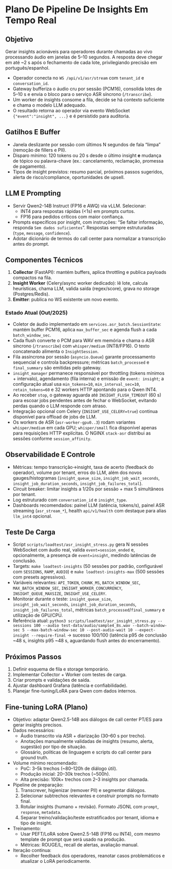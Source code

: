 # Plano De Pipeline De Insights Em Tempo Real

## Objetivo
Gerar insights acionáveis para operadores durante chamadas ao vivo processando áudio em janelas de 5–10 segundos. A resposta deve chegar em até ~2 s após o fechamento de cada lote, privilegiando precisão em português/espanhol.

- Operador conecta no `WS /api/v1/asr/stream` com `tenant_id` e `conversation_id`.
- Gateway bufferiza o áudio cru por sessão (PCM16), consolida lotes de 5–10 s e envia o bloco para o serviço ASR síncrono (`/transcribe`).
- Um worker de insights consome a fila, decide se há contexto suficiente e chama o modelo LLM adequado.
- O resultado retorna ao operador via evento WebSocket `{"event":"insight", ...}` e é persistido para auditoria.

## Gatilhos E Buffer
- Janela deslizante por sessão com últimos N segundos de fala “limpa” (remoção de fillers e PII).
- Disparo mínimo: 120 tokens ou 20 s desde o último insight **e** mudança de tópico ou palavra-chave (ex.: cancelamento, reclamação, promessa de pagamento).
- Tipos de insight previstos: resumo parcial, próximos passos sugeridos, alerta de risco/compliance, oportunidades de upsell.

## LLM E Prompting
- Servir Qwen2-14B Instruct (FP16 e AWQ) via vLLM. Selecionar:
  - INT4 para respostas rápidas (<1s) em prompts curtos.
  - FP16 para pedidos críticos com maior confiança.
- Prompts específicos por insight, com instruções: “Se faltar informação, responda `Sem dados suficientes`”. Respostas sempre estruturadas (`type`, `message`, `confidence`).
- Adotar dicionário de termos do call center para normalizar a transcrição antes do prompt.

## Componentes Técnicos
1. **Collector** (FastAPI): mantém buffers, aplica throttling e publica payloads compactos na fila.
2. **Insight Worker** (Celery/async worker dedicado): lê lote, calcula heurísticas, chama LLM, valida saída (regex/score), grava no storage (Postgres/Redis).
3. **Emitter**: publica no WS existente um novo evento.

### Estado Atual (Out/2025)
- Coletor de áudio implementado em `services.asr_batch.SessionState`: mantém buffer PCM16, aplica `max_buffer_sec` e agenda flush a cada `batch_window_sec`.
- Cada flush converte o PCM para WAV em memória e chama o ASR síncrono (`/transcribe`) com `whisper/medium` (INT8/FP16). O texto concatenado alimenta o `InsightSession`.
- Fila assíncrona por sessão (`asyncio.Queue`) garante processamento sequencial e controla backpressure; métricas `batch_processed` e `final_summary` são emitidas pelo gateway.
- `insight_manager` permanece responsável por throttling (tokens mínimos + intervalo), agendamento (fila interna) e emissão de `event: insight`; a configuração atual usa `min_tokens=10`, `min_interval_sec=10`, `retain_tokens=60` e 32 workers HTTP apontando para o Qwen INT4.
- Ao receber `stop`, o gateway aguarda até `INSIGHT_FLUSH_TIMEOUT` (60 s) para escoar jobs pendentes antes de fechar o WebSocket, evitando perdas quando o LLM responde com atraso.
- Integração opcional com Celery (`INSIGHT_USE_CELERY=true`) continua disponível para offload de jobs de LLM.
- Os workers de ASR (`asr-worker-gpu0..3`) rodam variantes `whisper/medium` em cada GPU; `whisper/small` fica disponível apenas para requisições HTTP explícitas. O NGINX `stack-asr` distribui as sessões conforme `session_affinity`.

## Observabilidade E Controle
- Métricas: tempo transcrição→insight, taxa de acerto (feedback do operador), volume por tenant, erros do LLM, além dos novos gauges/histogramas (`insight_queue_size`, `insight_job_wait_seconds`, `insight_job_duration_seconds`, `insight_job_failures_total`).
- Circuit breaker: limitar insights a 1/20s por sessão + max 5 simultâneos por tenant.
- Log estruturado com `conversation_id` e `insight_type`.
- Dashboards recomendados: painel LLM (latência, tokens/s), painel ASR streaming (`asr_stream_*`), health `api/v1/health` com destaque para alias `llm_int4` opcional.

## Teste De Carga
- Script `scripts/loadtest/asr_insight_stress.py` gera N sessões WebSocket com áudio real, valida `event=session_ended` e, opcionalmente, a presença de `event=insight`, medindo latências de conclusão.
- Targets: `make loadtest-insights` (50 sessões por padrão, configurável com `SESSIONS`, `RAMP`, `AUDIO`) e `make loadtest-insights-max` (500 sessões com presets agressivos).
- Variáveis relevantes: `API_TOKEN`, `CHUNK_MS`, `BATCH_WINDOW_SEC`, `MAX_BATCH_WINDOW_SEC`, `INSIGHT_WORKER_CONCURRENCY`, `INSIGHT_QUEUE_MAXSIZE`, `INSIGHT_USE_CELERY`.
- Monitorar durante o teste: `insight_queue_size`, `insight_job_wait_seconds`, `insight_job_duration_seconds`, `insight_job_failures_total`, métricas `batch_processed`/`final_summary` e utilização de GPU/CPU.
- Referência atual: `python3 scripts/loadtest/asr_insight_stress.py --sessions 100 --audio test-data/audio/sample4_8s.wav --batch-window-sec 5 --max-batch-window-sec 10 --post-audio-wait 10 --expect-insight --require-final` → sucesso 100/100 (latência p95 de conclusão ~48 s, insights p95 ~48 s, aguardando flush antes do encerramento).

## Próximos Passos
1. Definir esquema de fila e storage temporário.
2. Implementar Collector + Worker com testes de carga.
3. Criar prompts e validações de saída.
4. Ajustar dashboard Grafana (latência e confiabilidade).
5. Planejar fine-tuning/LoRA para Qwen com dados internos.

## Fine-tuning LoRA (Plano)
- Objetivo: adaptar Qwen2.5-14B aos diálogos de call center PT/ES para gerar insights precisos.
- Dados necessários:
  - Áudio transcrito via ASR + diarização (30–60 s por trecho).
  - Anotações manualmente validadas de insights (resumo, alerta, sugestão) por tipo de situação.
  - Glossário, políticas de linguagem e scripts do call center para ground truth.
- Volume mínimo recomendado:
  - PoC: 3–5k trechos (~80–120h de diálogo útil).
  - Produção inicial: 20–30k trechos (~500h).
  - Alta precisão: 100k+ trechos com 2–3 insights por chamada.
- Pipeline de preparação:
  1. Transcrever, higienizar (remover PII) e segmentar diálogos.
  2. Selecionar subtrechos relevantes e construir prompts no formato final.
  3. Rotular insights (humano + revisão). Formato JSONL com `prompt`, `response`, `metadata`.
  4. Separar treino/validação/teste estratificados por tenant, idioma e tipo de insight.
- Treinamento:
  - Usar PEFT/LoRA sobre Qwen2.5-14B (FP16 ou INT4), com mesmo template de prompt que será usado na produção.
  - Métricas: ROUGE/L, recall de alertas, avaliação manual.
- Iteração contínua:
  - Recolher feedback dos operadores, reanotar casos problemáticos e atualizar o LoRA periodicamente.
